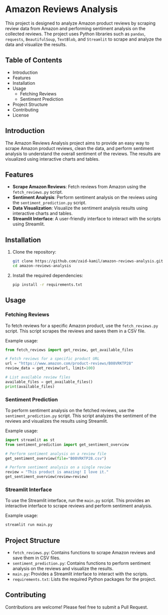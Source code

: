 # Amazon Reviews Analysis

This project is designed to analyze Amazon product reviews by scraping review data from Amazon and performing sentiment analysis on the collected reviews. The project uses Python libraries such as `pandas`, `requests`, `BeautifulSoup`, `TextBlob`, and `Streamlit` to scrape and analyze the data and visualize the results.

## Table of Contents

- Introduction
- Features
- Installation
- Usage
  - Fetching Reviews
  - Sentiment Prediction
- Project Structure
- Contributing
- License

## Introduction

The Amazon Reviews Analysis project aims to provide an easy way to scrape Amazon product reviews, clean the data, and perform sentiment analysis to understand the overall sentiment of the reviews. The results are visualized using interactive charts and tables.

## Features

- **Scrape Amazon Reviews**: Fetch reviews from Amazon using the `fetch_reviews.py` script.
- **Sentiment Analysis**: Perform sentiment analysis on the reviews using the `sentiment_prediction.py` script.
- **Data Visualization**: Visualize the sentiment analysis results using interactive charts and tables.
- **Streamlit Interface**: A user-friendly interface to interact with the scripts using Streamlit.

## Installation

1. Clone the repository:
   ```bash
   git clone https://github.com/zaid-kamil/amazon-reviews-analysis.git
   cd amazon-reviews-analysis
   ```

2. Install the required dependencies:
   ```bash
   pip install -r requirements.txt
   ```

## Usage

### Fetching Reviews

To fetch reviews for a specific Amazon product, use the `fetch_reviews.py` script. This script scrapes the reviews and saves them in a CSV file.

Example usage:
```python
from fetch_reviews import get_review, get_available_files

# Fetch reviews for a specific product URL
url = "https://www.amazon.com/product-reviews/B08VRKTP28"
review_data = get_review(url, limit=100)

# List available review files
available_files = get_available_files()
print(available_files)
```

### Sentiment Prediction

To perform sentiment analysis on the fetched reviews, use the `sentiment_prediction.py` script. This script analyzes the sentiment of the reviews and visualizes the results using Streamlit.

Example usage:
```python
import streamlit as st
from sentiment_prediction import get_sentiment_overview

# Perform sentiment analysis on a review file
get_sentiment_overview(file="B08VRKTP28.csv")

# Perform sentiment analysis on a single review
review = "This product is amazing! I love it."
get_sentiment_overview(review=review)
```

### Streamlit Interface

To use the Streamlit interface, run the `main.py` script. This provides an interactive interface to scrape reviews and perform sentiment analysis.

Example usage:
```bash
streamlit run main.py
```

## Project Structure

- `fetch_reviews.py`: Contains functions to scrape Amazon reviews and save them in CSV files.
- `sentiment_prediction.py`: Contains functions to perform sentiment analysis on the reviews and visualize the results.
- `main.py`: Provides a Streamlit interface to interact with the scripts.
- `requirements.txt`: Lists the required Python packages for the project.

## Contributing

Contributions are welcome! Please feel free to submit a Pull Request.
